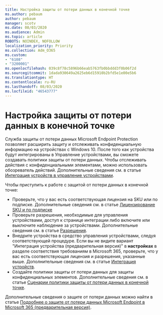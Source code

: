 ```yaml
---
title: Настройка защиты от потери данных в конечной точке
ms.author: pebaum
author: pebaum
manager: scotv
ms.date: 08/03/2020
ms.audience: Admin
ms.topic: article
ROBOTS: NOINDEX, NOFOLLOW
localization_priority: Priority
ms.collection: Adm_O365
ms.custom:
- "6108"
- "3200001"
ms.openlocfilehash: 039c8f78c5896b66eab5763fb0bbddd3f0b06f2d
ms.sourcegitcommit: 1dada930649a2625eb6d15910b2bfd5e1e00e5b6
ms.translationtype: HT
ms.contentlocale: ru-RU
ms.lasthandoff: 08/03/2020
ms.locfileid: "46543777"
---
```

# <a name="configure-endpoint-dlp"></a>Настройка защиты от потери данных в конечной точке

Служба защиты от потери данных Microsoft Endpoint Protection позволяет расширить защиту и отслеживать конфиденциальную информацию на устройствах с Windows 10. После того как устройства будут интегрированы в Управление устройствами, вы сможете создавать политики защиты от потери данных. Чтобы отслеживать действия с конфиденциальными элементами, можно использовать обозреватель действий. Дополнительные сведения см. в статье [Интеграция устройств в управление устройствами](https://docs.microsoft.com/microsoft-365/compliance/endpoint-dlp-getting-started#onboarding-devices-into-device-management).  

Чтобы приступить к работе с защитой от потери данных в конечной точке:

- Проверьте, что у вас есть соответствующая лицензия на SKU или по подписке. Дополнительные сведения см. в статье [Лицензирование SKU и по подписке](https://docs.microsoft.com/microsoft-365/compliance/endpoint-dlp-getting-started#skusubscriptions-licensing)
- Проверьте разрешения, необходимые для управления устройствами, доступ к странице интеграции либо включите или выключите наблюдение за устройствами. Дополнительные сведения см. в статье [Разрешения](https://docs.microsoft.com/microsoft-365/compliance/endpoint-dlp-getting-started#permissions).
- Внедрите устройства в средство управления устройствами, следуя соответствующей процедуре. Если вы не видите вариант "Интеграция устройства (предварительная версия)" в **настройках** в разделе соответствия требованиям в Microsoft 365, проверьте, что у вас есть соответствующая лицензия и разрешения, указанные выше. Дополнительные сведения см. в статье [Интеграция устройств](https://docs.microsoft.com/microsoft-365/compliance/endpoint-dlp-getting-started#onboarding-devices). 
- Создайте политики защиты от потери данных для защиты конфиденциальных элементов. Дополнительные сведения см. в статье [Сценарии политики защиты от потери данных в конечной точке](https://docs.microsoft.com/microsoft-365/compliance/endpoint-dlp-using?view=o365-worldwide#endpoint-dlp-policy-scenarios).

Дополнительные сведения о защите от потери данных можно найти в статье [Подробнее о защите от потери данных Microsoft Endpoint в Microsoft 365 (предварительная версия)](https://docs.microsoft.com/microsoft-365/compliance/endpoint-dlp-learn-about).